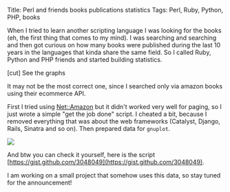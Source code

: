 Title: Perl and friends books publications statistics
Tags: Perl, Ruby, Python, PHP, books

When I tried to learn another scripting language I was looking for the books
(eh, the first thing that comes to my mind). I was searching and searching and
then got curious on how many books were published during the last 10 years in
the languages that kinda share the same field. So I called Ruby, Python and PHP
friends and started building statistics.

[cut] See the graphs

It may not be the most correct one, since I searched only via amazon books using
their ecommerce API.

First I tried using [Net::Amazon](https://metacpan.org/pod/Net::Amazon) but it didn't worked very well for paging, so
I just wrote a simple "get the job done" script. I cheated a bit, because
I removed everything that was about the web frameworks (Catalyst, Django, Rails,
Sinatra and so on). Then prepared data for `gnuplot`.

<div>
    <img src="/images/perl-and-friends-books-publications.png" />
</div>

And btw you can check it yourself, here is the script
[https://gist.github.com/3048049](https://gist.github.com/3048049).

I am working on a small project that somehow uses this data, so stay tuned for
the announcement!

